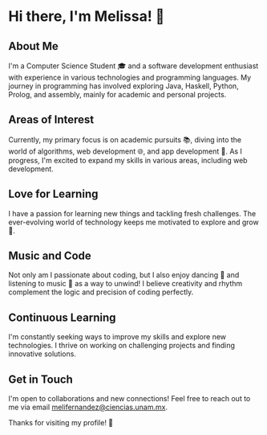 # Hi there, I'm Melissa! 👋

## About Me
I'm a Computer Science Student 🎓 and a software development enthusiast with experience in various technologies and programming languages. My journey in programming has involved exploring Java, Haskell, Python, Prolog, and assembly, mainly for academic and personal projects.

## Areas of Interest
Currently, my primary focus is on academic pursuits 📚, diving into the world of algorithms, web development 🌐, and app development 📱. As I progress, I'm excited to expand my skills in various areas, including web development.

## Love for Learning
I have a passion for learning new things and tackling fresh challenges. The ever-evolving world of technology keeps me motivated to explore and grow 🚀.

## Music and Code
Not only am I passionate about coding, but I also enjoy dancing 💃 and listening to music 🎵 as a way to unwind! I believe creativity and rhythm complement the logic and precision of coding perfectly.

## Continuous Learning
I'm constantly seeking ways to improve my skills and explore new technologies. I thrive on working on challenging projects and finding innovative solutions.

## Get in Touch
I'm open to collaborations and new connections! Feel free to reach out to me via email melifernandez@ciencias.unam.mx.

Thanks for visiting my profile! 🚀


<!--
**MeliLiz/MeliLiz** is a ✨ _special_ ✨ repository because its `README.md` (this file) appears on your GitHub profile.

Here are some ideas to get you started:

- 🔭 I’m currently working on ...
- 🌱 I’m currently learning ...
- 👯 I’m looking to collaborate on ...
- 🤔 I’m looking for help with ...
- 💬 Ask me about ...
- 📫 How to reach me: ...
- 😄 Pronouns: ...
- ⚡ Fun fact: ...
-->
